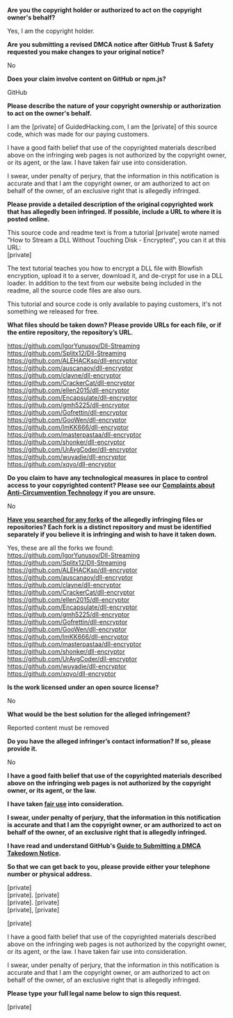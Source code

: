 **Are you the copyright holder or authorized to act on the copyright owner's behalf?**

Yes, I am the copyright holder.

**Are you submitting a revised DMCA notice after GitHub Trust & Safety requested you make changes to your original notice?**

No

**Does your claim involve content on GitHub or npm.js?**

GitHub

**Please describe the nature of your copyright ownership or authorization to act on the owner's behalf.**

I am the [private] of GuidedHacking.com, I am the [private] of this source code, which was made for our paying customers.

I have a good faith belief that use of the copyrighted materials described above on the infringing web pages is not authorized by the copyright owner, or its agent, or the law. I have taken fair use into consideration.

I swear, under penalty of perjury, that the information in this notification is accurate and that I am the copyright owner, or am authorized to act on behalf of the owner, of an exclusive right that is allegedly infringed.

**Please provide a detailed description of the original copyrighted work that has allegedly been infringed. If possible, include a URL to where it is posted online.**

This source code and readme text is from a tutorial [private] wrote named "How to Stream a DLL Without Touching Disk - Encrypted", you can it at this URL:  
[private]

The text tutorial teaches you how to encrypt a DLL file with Blowfish encryption, upload it to a server, download it, and de-crypt for use in a DLL loader. In addition to the text from our website being included in the readme, all the source code files are also ours.

This tutorial and source code is only available to paying customers, it's not something we released for free.

**What files should be taken down? Please provide URLs for each file, or if the entire repository, the repository’s URL.**

https://github.com/IgorYunusov/Dll-Streaming  
https://github.com/Splitx12/Dll-Streaming  
https://github.com/ALEHACKsp/dll-encryptor  
https://github.com/auscanaoy/dll-encryptor  
https://github.com/clayne/dll-encryptor  
https://github.com/CrackerCat/dll-encryptor  
https://github.com/ellen2015/dll-encryptor  
https://github.com/Encapsulate/dll-encryptor  
https://github.com/gmh5225/dll-encryptor  
https://github.com/Gofrettin/dll-encryptor  
https://github.com/GooWen/dll-encryptor  
https://github.com/ImKK666/dll-encryptor  
https://github.com/masterpastaa/dll-encryptor  
https://github.com/shonker/dll-encryptor  
https://github.com/UrAvgCoder/dll-encryptor  
https://github.com/wuyadie/dll-encryptor  
https://github.com/xqyo/dll-encryptor  

**Do you claim to have any technological measures in place to control access to your copyrighted content? Please see our <a href="https://docs.github.com/articles/guide-to-submitting-a-dmca-takedown-notice#complaints-about-anti-circumvention-technology">Complaints about Anti-Circumvention Technology</a> if you are unsure.**

No

**<a href="https://docs.github.com/articles/dmca-takedown-policy#b-what-about-forks-or-whats-a-fork">Have you searched for any forks</a> of the allegedly infringing files or repositories? Each fork is a distinct repository and must be identified separately if you believe it is infringing and wish to have it taken down.**

Yes, these are all the forks we found:  
https://github.com/IgorYunusov/Dll-Streaming  
https://github.com/Splitx12/Dll-Streaming  
https://github.com/ALEHACKsp/dll-encryptor  
https://github.com/auscanaoy/dll-encryptor  
https://github.com/clayne/dll-encryptor  
https://github.com/CrackerCat/dll-encryptor  
https://github.com/ellen2015/dll-encryptor  
https://github.com/Encapsulate/dll-encryptor  
https://github.com/gmh5225/dll-encryptor  
https://github.com/Gofrettin/dll-encryptor  
https://github.com/GooWen/dll-encryptor  
https://github.com/ImKK666/dll-encryptor  
https://github.com/masterpastaa/dll-encryptor  
https://github.com/shonker/dll-encryptor  
https://github.com/UrAvgCoder/dll-encryptor  
https://github.com/wuyadie/dll-encryptor  
https://github.com/xqyo/dll-encryptor  

**Is the work licensed under an open source license?**

No

**What would be the best solution for the alleged infringement?**

Reported content must be removed

**Do you have the alleged infringer’s contact information? If so, please provide it.**

No

**I have a good faith belief that use of the copyrighted materials described above on the infringing web pages is not authorized by the copyright owner, or its agent, or the law.**

**I have taken <a href="https://www.lumendatabase.org/topics/22">fair use</a> into consideration.**

**I swear, under penalty of perjury, that the information in this notification is accurate and that I am the copyright owner, or am authorized to act on behalf of the owner, of an exclusive right that is allegedly infringed.**

**I have read and understand GitHub's <a href="https://docs.github.com/articles/guide-to-submitting-a-dmca-takedown-notice/">Guide to Submitting a DMCA Takedown Notice</a>.**

**So that we can get back to you, please provide either your telephone number or physical address.**

[private]  
[private]. [private]  
[private]. [private]  
[private], [private]

[private]

I have a good faith belief that use of the copyrighted materials described above on the infringing web pages is not authorized by the copyright owner, or its agent, or the law. I have taken fair use into consideration.

I swear, under penalty of perjury, that the information in this notification is accurate and that I am the copyright owner, or am authorized to act on behalf of the owner, of an exclusive right that is allegedly infringed.

**Please type your full legal name below to sign this request.**

[private]  
